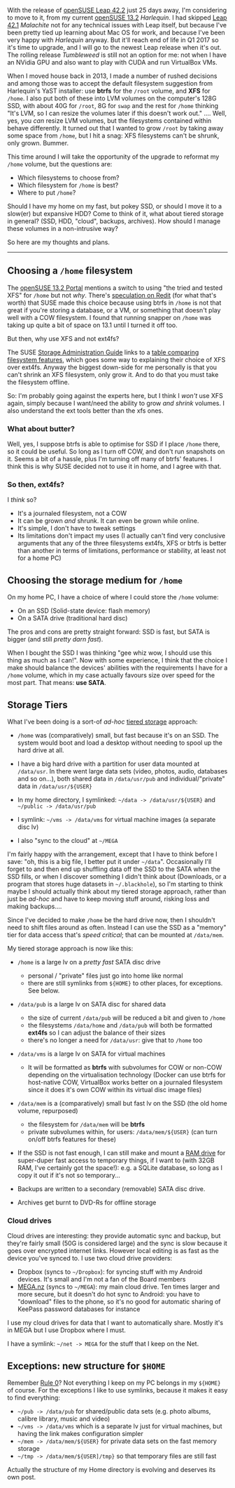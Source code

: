 <!-- 
.. title: Choosing Filesystems and devices for home server
.. slug: filesystems-home
.. date: 2016-10-22 11:55:50 UTC+11:00
.. tags: linux, btrfs, ext4fs, xfs, LVM, cloud, ssd, tiered storage
.. category: 
.. link: 
.. description: Filesystem considerations as I prepare to re-partition my home machine for an upgrade
.. type: text
-->

With the release of [openSUSE Leap 42.2](https://en.opensuse.org/Portal:42.2) just 25 days away, I'm considering to move to it, from my current [openSUSE 13.2](https://en.opensuse.org/Portal:13.2) *Harlequin*. I had skipped [Leap 42.1](https://en.opensuse.org/Portal:42.1) *Malachite* not for any technical issues with Leap itself, but because I've been pretty tied up learning about Mac OS for work, and because I've been very happy with *Harlequin* anyway.  But it'll reach end of life in Q1 2017 so it's time to upgrade, and I will go to the newest Leap release when it's out. The rolling release *Tumbleweed* is still not an option for me: not when I have an NVidia GPU and also want to play with CUDA and run VirtualBox VMs.

When I moved house back in 2013, I made a number of rushed decisions and among those was to accept the default filesystem suggestion from Harlequin's YaST installer:  use **btrfs** for the `/root` volume, and **XFS** for `/home`.  I also put both of these into LVM volumes on the computer's 128G SSD, with about 40G for `/root`, 8G for `swap` and the rest for `/home` thinking "It's LVM, so I can resize the volumes later if this doesn't work out." .... Well, yes, you *can* resize LVM volumes, but the filesystems contained within behave differently. It turned out that I wanted to grow `/root` by taking away some space from `/home`, but I hit a snag:  XFS filesystems can't be shrunk, only grown.  Bummer.

This time around I will take the opportunity of the upgrade to reformat my `/home` volume, but the questions are:

 * Which filesystems to choose from?
 * Which filesystem for `/home` is best?
 * Where to put `/home`?

 Should I have my home on my fast, but pokey SSD, or should I move it to a slow(er) but expansive HDD? Come to think of it, what about tiered storage in general? (SSD, HDD, "cloud", backups, archives). How should I manage these volumes in a non-intrusive way?

 So here are my thoughts and plans.

 <!--TEASER_END -->

 ----

## Choosing a `/home` filesystem


The [openSUSE 13.2 Portal](https://en.opensuse.org/Portal:13.2) mentions a switch to using "the tried and tested XFS" for `/home` but not *why*.  There's [speculation on Redit](https://www.reddit.com/r/openSUSE/comments/3dambq/why_btrfs_for_but_xfs_for_home/) (for what that's worth) that SUSE made this choice because using btrfs in `/home` is not that great if you're storing a database, or a VM, or something that doesn't play well with a COW filesystem. I found that running snapper on `/home` was taking up quite a bit of space on 13.1 until I turned it off too.

But then, why use XFS and not ext4fs?

The SUSE [Storage Administration Guide](https://www.suse.com/documentation/sles-12/singlehtml/stor_admin/stor_admin.html#cha.filesystems) links to a [table comparing filesystem features](https://www.suse.com/products/server/technical-information/#FileSystem), which goes some way to explaining their choice of XFS over ext4fs.  Anyway the biggest down-side for me personally is that you can't shrink an XFS filesystem, only grow it. And to do that you must take the filesystem offline.

So: I'm probably going against the experts here, but I think I *won't* use XFS again, simply because I want/need the ability to grow *and shrink* volumes.  I also understand the ext tools better than the xfs ones.

### What about butter?

Well, yes, I suppose btrfs is able to optimise for SSD if I place `/home` there, so it could be useful.  So long as I turn off COW, and don't run snapshots on it. Seems a bit of a hassle, plus I'm turning off many of btrfs' features. I think this is why SUSE decided not to use it in home, and I agree with that.

### So then, ext4fs?

I *think* so?

 * It's a journaled filesystem, not a COW
 * It can be grown *and* shrunk. It can even be grown while online.
 * It's simple, I don't have to tweak settings
 * Its limitations don't impact my uses (I actually can't find very conclusive arguments that any of the three filesystems ext4fs, XFS or btrfs is better than another in terms of limitations, performance or stability, at least not for a home PC)

## Choosing the storage medium for `/home`

On my home PC, I have a choice of where I could store the `/home` volume:

 * On an SSD (Solid-state device: flash memory)
 * On a SATA drive (traditional hard disc)

The pros and cons are pretty straight forward: SSD is fast, but SATA is bigger (and still *pretty darn fast*).

When I bought the SSD I was thinking "gee whiz wow, I should use this thing as much as I can!".  Now with some experience, I think that the choice I make should balance the devices' abilities with the requirements I have for a `/home` volume, which in my case actually favours size over speed for the most part.  That means: **use SATA**.

## Storage Tiers

What I've been doing is a sort-of *ad-hoc* [tiered storage](https://en.wikipedia.org/wiki/Hierarchical_storage_management#Tiered_storage) approach:

 * `/home` was (comparatively) small, but fast because it's on an SSD. The system would boot and load a desktop without needing to spool up the hard drive at all.

 * I have a big hard drive with a partition for user data mounted at `/data/usr`. In there went large data sets (video, photos, audio, databases and so on...), both shared data in `/data/usr/pub` and individual/"private" data in `/data/usr/${USER}`

 * In my home directory, I symlinked:  `~/data -> /data/usr/${USER}` and `~/public -> /data/usr/pub`

 * I symlink: `~/vms -> /data/vms` for virtual machine images (a separate disc lv)

 * I also "sync to the cloud" at `~/MEGA`

I'm fairly happy with the arrangement, except that I have to think before I save: "oh, this is a big file, I better put it under `~/data`".  Occasionally I'll forget to and then end up shuffling data off the SSD to the SATA when the SSD fills, or when I discover something I didn't think about (Downloads, or a program that stores huge datasets in `~/.blackhole`), so I'm starting to think maybe I should actually think about my tiered storage approach, rather than just be *ad-hoc* and have to keep moving stuff around, risking loss and making backups....

Since I've decided to make `/home` be the hard drive now, then I shouldn't need to shift files around as often.  Instead I can use the SSD as a "memory" tier for data access that's *speed critical*; that can be mounted at `/data/mem`.

My tiered storage approach is now like this:

 * `/home` is a large lv on a *pretty fast* SATA disc drive
     * personal / "private" files just go into home like normal
     * there are still symlinks from `${HOME}` to other places, for exceptions. See below.

 * `/data/pub` is a large lv on SATA disc for shared data
     * the size of current `/data/pub` will be reduced a bit and given to `/home`
     * the filesystems `/data/home` and `/data/pub` will both be formatted **ext4fs** so I can adjust the balance of their sizes
     * there's no longer a need for `/data/usr`: give that to `/home` too

 * `/data/vms` is a large lv on SATA for virtual machines
     * It will be formatted as **btrfs** with subvolumes for COW or non-COW depending on the virtualisation technology (Docker can use btrfs for host-native COW, VirtualBox works better on a journaled filesystem since it does it's own COW within its virtual disc image files)

 * `/data/mem` is a (comparatively) small but fast lv on the SSD (the old home volume, repurposed)
     * the filesystem for `/data/mem`  will be **btrfs**
     * private subvolumes within, for users:  `/data/mem/${USER}` (can turn on/off btrfs features for these)

 * If the SSD is not fast enough, I can still make and mount a [RAM drive](https://en.wikipedia.org/wiki/RAM_drive) for super-duper fast access to temporary things, if I want to (with 32GB RAM, I've certainly got the space!): e.g. a SQLite database, so long as I copy it out if it's not so temporary...

 * Backups are written to a secondary (removable) SATA disc drive.

 * Archives get burnt to DVD-Rs for offline storage

### Cloud drives


Cloud drives are interesting: they provide automatic sync and backup, but they're fairly small (50G is considered large) and the sync is slow because it goes over encrypted internet links.  However local editing is as fast as the device you've synced to.  I use two cloud drive providers:

 * Dropbox (syncs to `~/Dropbox`): for syncing stuff with my Android devices. It's small and I'm not a fan of the Board members
 * [MEGA.nz](http://mega.nz) (syncs to `~/MEGA`): my main cloud drive. Ten times larger and more secure, but it doesn't do hot sync to Android: you have to "download" files to the phone, so it's no good for automatic sharing of KeePass password databases for instance

I use my cloud drives for data that I want to automatically share. Mostly it's in MEGA but I use Dropbox where I must.

I have a symlink: `~/net -> MEGA` for the stuff that I keep on the Net.


## Exceptions: new structure for `$HOME`

Remember [Rule 0](/blog/2015/4-bit-rules-of-computing-part-0.html)?  Not everything I keep on my PC belongs in my `${HOME}` of course. For the exceptions I like to use symlinks, because it makes it easy to find everything:

  * `~/pub -> /data/pub` for shared/public data sets (e.g. photo albums, calibre library, music and video)
  * `~/vms -> /data/vms` which is a separate lv just for virtual machines, but having the link makes configuration simpler
  * `~/mem -> /data/mem/${USER}` for private data sets on the fast memory storage
  * `~/tmp -> /data/mem/${USER]/tmp}` so that temporary files are still fast

Actually the structure of my Home directory is evolving and deserves its own post.
